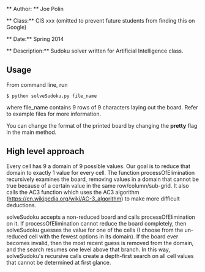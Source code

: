 ** Author: ** Joe Polin

** Class:** CIS xxx (omitted to prevent future students from finding this on Google)

** Date:** Spring 2014

** Description:** Sudoku solver written for Artificial Intelligence class.

## Usage 

From command line, run

```
$ python solveSudoku.py file_name
```

where file_name contains 9 rows of 9 characters laying out the board. Refer to example files for more information.

You can change the format of the printed board by changing the **pretty** flag in the main method.

## High level approach

Every cell has 9 a domain of 9 possible values. Our goal is to reduce that domain to exactly 1 value for every cell. The function processOfElimination recursively examines the board, removing values in a domain that cannot be true because of a certain value in the same row/column/sub-grid. It also calls the AC3 function which uses the AC3 algorithm (https://en.wikipedia.org/wiki/AC-3_algorithm) to make more difficult deductions. 

solveSudoku accepts a non-reduced board and calls processOfElimination on it. If processOfElimination cannot reduce the board completely, then solveSudoku guesses the value for one of the cells (I choose from the un-reduced cell with the fewest options in its domain). If the board ever becomes invalid, then the most recent guess is removed from the domain, and the search resumes one level above that branch. In this way, solveSudoku's recursive calls create a depth-first search on all cell values that cannot be determined at first glance.


